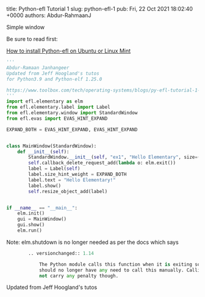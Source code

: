 title: Python-efl Tutorial 1
slug: python-efl-1
pub: Fri, 22 Oct 2021 18:02:40 +0000
authors: Abdur-RahmaanJ

Simple window

Be sure to read first:

[How to install Python-efl on Ubuntu or Linux Mint](https://www.pythonkitchen.com/how-to-install-python-efl-on-ubuntu-or-linux-mint/)

```python
'''
Abdur-Ramaan Janhangeer
Updated from Jeff Hoogland's tutos
for Python3.9 and Python-elf 1.25.0

https://www.toolbox.com/tech/operating-systems/blogs/py-efl-tutorial-1-hello-elementary-022415/
'''
import efl.elementary as elm
from efl.elementary.label import Label
from efl.elementary.window import StandardWindow
from efl.evas import EVAS_HINT_EXPAND

EXPAND_BOTH = EVAS_HINT_EXPAND, EVAS_HINT_EXPAND


class MainWindow(StandardWindow):
    def __init__(self):
        StandardWindow.__init__(self, "ex1", "Hello Elementary", size=(300, 200))
        self.callback_delete_request_add(lambda o: elm.exit())
        label = Label(self)
        label.size_hint_weight = EXPAND_BOTH
        label.text = "Hello Elementary!"
        label.show()
        self.resize_object_add(label)


if __name__ == "__main__":
    elm.init()
    gui = MainWindow()
    gui.show()
    elm.run()

```


Note: elm.shutdown is no longer needed as per the docs which says


```python
        .. versionchanged:: 1.14

            The Python module calls this function when it is exiting so you
            should no longer have any need to call this manually. Calling it does
            not carry any penalty though.

```


Updated from Jeff Hoogland's tutos
